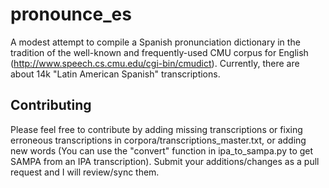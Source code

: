 # pronounce_es
A modest attempt to compile a Spanish pronunciation dictionary in the tradition of the well-known and frequently-used
CMU corpus for English (http://www.speech.cs.cmu.edu/cgi-bin/cmudict). Currently, there are about 14k "Latin American
Spanish" transcriptions.

## Contributing
Please feel free to contribute by adding missing transcriptions or fixing erroneous transcriptions in corpora/transcriptions_master.txt, or adding new words (You can use the "convert" function in ipa_to_sampa.py to get SAMPA from an IPA transcription). Submit your additions/changes as a pull request and I will review/sync them.
